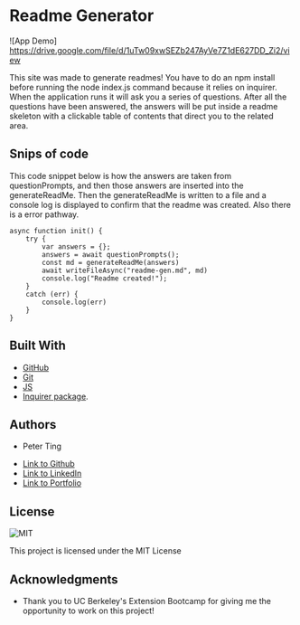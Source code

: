 # Readme Generator

![App Demo]
https://drive.google.com/file/d/1uTw09xwSEZb247AyVe7Z1dE627DD_Zi2/view

This site was made to generate readmes! You have to do an npm install before running the node index.js command because it relies on inquirer. When the application runs it will ask you a series of questions. After all the questions have been answered, the answers will be put inside a readme skeleton with a clickable table of contents that direct you to the related area.

## Snips of code

This code snippet below is how the answers are taken from questionPrompts, and then those answers are inserted into the generateReadMe. Then the generateReadMe is written to a file and a console log is displayed to confirm that the readme was created. Also there is a error pathway.

```
async function init() {
    try {
        var answers = {};
        answers = await questionPrompts();
        const md = generateReadMe(answers)
        await writeFileAsync("readme-gen.md", md)
        console.log("Readme created!");
    }
    catch (err) {
        console.log(err)
    }
}
```

## Built With

* [GitHub](https://github.com/)
* [Git](https://git-scm.com/)
* [JS](https://www.javascript.com/)
* [Inquirer package](https://www.npmjs.com/package/inquirer).


## Authors

* Peter Ting

- [Link to Github](https://github.com/Pting1995)
- [Link to LinkedIn](https://www.linkedin.com/in/pting002/)
- [Link to Portfolio](https://pting1995.github.io/Portfolio-mk2/)

## License

![MIT](https://img.shields.io/badge/license-MIT-blue.svg)

This project is licensed under the MIT License 

## Acknowledgments

* Thank you to UC Berkeley's Extension Bootcamp for giving me the opportunity to work on this project!